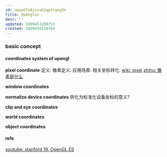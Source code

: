 ```yaml
---
id: uqup6fo0jzvxk2qpttgog5e
title: Opengles
desc: ''
updated: 1699453200753
created: 1699450116764
---
```

### basic concept
#### coordinates system of opengl
**pixel coordinate**
定义:
像素定义:
应用场景:
相关坐标转化:
[wiki: pixel](https://zh.wikipedia.org/zh-hans/%E5%83%8F%E7%B4%A0)
[zhihu: 像素是什么](https://zhuanlan.zhihu.com/p/578202748)

**window coordinates**

**normalize device coordinates**
转化为标准化设备坐标的意义?

**clip and eye coordinates**

**world coordinates**

**object coordinates**




#### refe
[youtube: stanford 19. OpenGL ES](https://www.youtube.com/watch?v=_WcMe4Yj0NM&t=232s)
